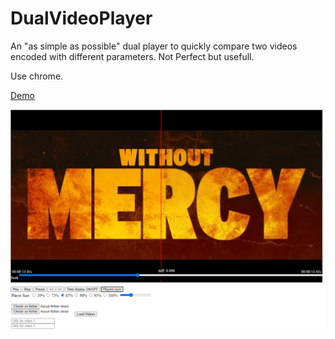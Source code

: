 # DualVideoPlayer
An "as simple as possible" dual player to quickly compare two videos encoded with different parameters.
Not Perfect but usefull.

Use chrome.


[Demo](https://htmlpreview.github.io/?https://github.com/PhilippeR/DualVideoPlayer/blob/main/dualPlayer.html)


![Image](screenshot.png)
